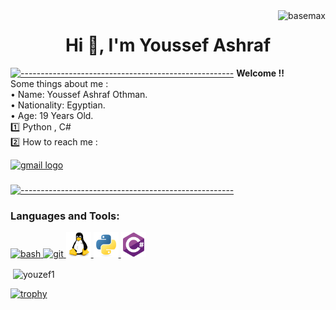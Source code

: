 <img align ="right" src="https://gpvc.arturio.dev/youzef1" alt="basemax">
<h1 align="center">Hi 👋, I'm Youssef Ashraf</h1>

[![-----------------------------------------------------](
https://raw.githubusercontent.com/andreasbm/readme/master/assets/lines/aqua.png)](https://github.com/youzef1?tab=repositories)
<b>Welcome !! </b><br/>
Some things about me :<br/>
• Name: Youssef Ashraf Othman.<br/> 
• Nationality: Egyptian.<br/> 
• Age: 19 Years Old.<br/> 
:one: Python , C#<br/> 
:two: How to reach me : <br/> 
<div align="left">
<a href="mailto:yoosefashraf28@gmail.com">
  <img src="https://raw.githubusercontent.com/maurodesouza/profile-readme-generator/master/src/assets/icons/social/gmail/default.svg" width="52" height="40" alt="gmail logo" />
</a>

</div>

###

[![-----------------------------------------------------](
https://raw.githubusercontent.com/andreasbm/readme/master/assets/lines/aqua.png)](https://github.com/youzef1?tab=repositories)

<h3 align="left">Languages and Tools:</h3>
<p align="left">
  <!-- Bash -->
  <a href="https://www.gnu.org/software/bash/" target="_blank" rel="noreferrer">
    <img src="https://www.vectorlogo.zone/logos/gnu_bash/gnu_bash-icon.svg" alt="bash" width="40" height="40"/>
  </a>
  
  <!-- Git -->
  <a href="https://git-scm.com/" target="_blank" rel="noreferrer">
    <img src="https://www.vectorlogo.zone/logos/git-scm/git-scm-icon.svg" alt="git" width="40" height="40"/>
  </a>
  
  <!-- Linux -->
  <a href="https://www.linux.org/" target="_blank" rel="noreferrer">
    <img src="https://raw.githubusercontent.com/devicons/devicon/master/icons/linux/linux-original.svg" alt="linux" width="40" height="40"/>
  </a>
  
  <!-- Python -->
  <a href="https://www.python.org" target="_blank" rel="noreferrer">
    <img src="https://raw.githubusercontent.com/devicons/devicon/master/icons/python/python-original.svg" alt="python" width="40" height="40"/>
  </a>

  <!-- C# -->
  <a href="https://learn.microsoft.com/en-us/dotnet/csharp/" target="_blank" rel="noreferrer">
    <img src="https://raw.githubusercontent.com/devicons/devicon/master/icons/csharp/csharp-original.svg" alt="csharp" width="40" height="40"/>
  </a
</p>



<p>&nbsp;<img align="center" src="https://github-readme-stats.vercel.app/api?username=youzef1&show_icons=true&locale=en" alt="youzef1" /></p>



[![trophy](https://github-profile-trophy.vercel.app/?username=youzef1)](https://github.com/ryo-ma/github-profile-trophy)
 
